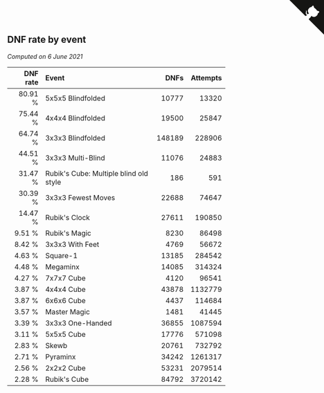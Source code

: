 ## DNF rate by event

*Computed on  6 June 2021*

| DNF rate | Event | DNFs | Attempts |
| ---: | :--- | ---: | ---: |
| 80.91 % | 5x5x5 Blindfolded | 10777 | 13320 |
| 75.44 % | 4x4x4 Blindfolded | 19500 | 25847 |
| 64.74 % | 3x3x3 Blindfolded | 148189 | 228906 |
| 44.51 % | 3x3x3 Multi-Blind | 11076 | 24883 |
| 31.47 % | Rubik's Cube: Multiple blind old style | 186 | 591 |
| 30.39 % | 3x3x3 Fewest Moves | 22688 | 74647 |
| 14.47 % | Rubik's Clock | 27611 | 190850 |
| 9.51 % | Rubik's Magic | 8230 | 86498 |
| 8.42 % | 3x3x3 With Feet | 4769 | 56672 |
| 4.63 % | Square-1 | 13185 | 284542 |
| 4.48 % | Megaminx | 14085 | 314324 |
| 4.27 % | 7x7x7 Cube | 4120 | 96541 |
| 3.87 % | 4x4x4 Cube | 43878 | 1132779 |
| 3.87 % | 6x6x6 Cube | 4437 | 114684 |
| 3.57 % | Master Magic | 1481 | 41445 |
| 3.39 % | 3x3x3 One-Handed | 36855 | 1087594 |
| 3.11 % | 5x5x5 Cube | 17776 | 571098 |
| 2.83 % | Skewb | 20761 | 732792 |
| 2.71 % | Pyraminx | 34242 | 1261317 |
| 2.56 % | 2x2x2 Cube | 53231 | 2079514 |
| 2.28 % | Rubik's Cube | 84792 | 3720142 |


<a href="https://github.com/jonatanklosko/wca_statistics" class="github-corner" aria-label="View source on Github"><svg width="80" height="80" viewBox="0 0 250 250" style="fill:#151513; color:#fff; position: absolute; top: 0; border: 0; right: 0;" aria-hidden="true"><path d="M0,0 L115,115 L130,115 L142,142 L250,250 L250,0 Z"></path><path d="M128.3,109.0 C113.8,99.7 119.0,89.6 119.0,89.6 C122.0,82.7 120.5,78.6 120.5,78.6 C119.2,72.0 123.4,76.3 123.4,76.3 C127.3,80.9 125.5,87.3 125.5,87.3 C122.9,97.6 130.6,101.9 134.4,103.2" fill="currentColor" style="transform-origin: 130px 106px;" class="octo-arm"></path><path d="M115.0,115.0 C114.9,115.1 118.7,116.5 119.8,115.4 L133.7,101.6 C136.9,99.2 139.9,98.4 142.2,98.6 C133.8,88.0 127.5,74.4 143.8,58.0 C148.5,53.4 154.0,51.2 159.7,51.0 C160.3,49.4 163.2,43.6 171.4,40.1 C171.4,40.1 176.1,42.5 178.8,56.2 C183.1,58.6 187.2,61.8 190.9,65.4 C194.5,69.0 197.7,73.2 200.1,77.6 C213.8,80.2 216.3,84.9 216.3,84.9 C212.7,93.1 206.9,96.0 205.4,96.6 C205.1,102.4 203.0,107.8 198.3,112.5 C181.9,128.9 168.3,122.5 157.7,114.1 C157.9,116.9 156.7,120.9 152.7,124.9 L141.0,136.5 C139.8,137.7 141.6,141.9 141.8,141.8 Z" fill="currentColor" class="octo-body"></path></svg></a><style>.github-corner:hover .octo-arm{animation:octocat-wave 560ms ease-in-out}@keyframes octocat-wave{0%,100%{transform:rotate(0)}20%,60%{transform:rotate(-25deg)}40%,80%{transform:rotate(10deg)}}@media (max-width:500px){.github-corner:hover .octo-arm{animation:none}.github-corner .octo-arm{animation:octocat-wave 560ms ease-in-out}}</style>
